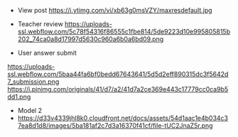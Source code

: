 - View post
https://i.ytimg.com/vi/xb63g0msVZY/maxresdefault.jpg

- Teacher review
https://uploads-ssl.webflow.com/5c78f54316f86555c1fbe814/5de9223d10e995805815b202_74ca0a8d17997d5630c960a6b0a6bd09.png

- User answer submit

https://uploads-ssl.webflow.com/5baa44fa6bf0bedd67643641/5d5d2eff890315dc3f5642d7_submission.png
https://i.pinimg.com/originals/41/d7/a2/41d7a2ce369e443c17779cc0ca9b5dd1.png

- Model 2
- https://d33v4339jhl8k0.cloudfront.net/docs/assets/54d1aac1e4b034c37ea8d1d8/images/5ba181af2c7d3a16370f41cf/file-tUC2JnaZ5r.png
